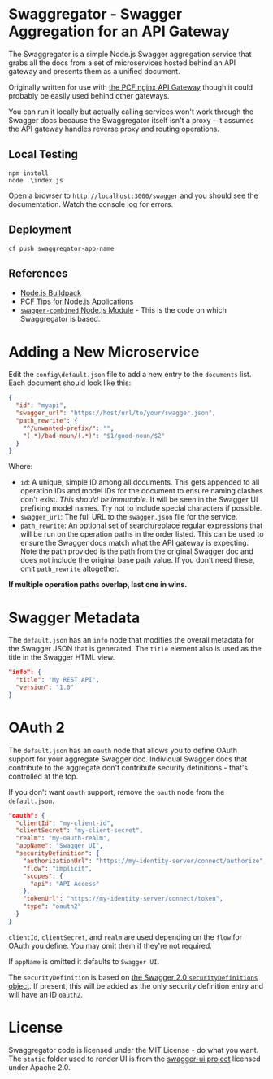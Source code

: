 # Swaggregator - Swagger Aggregation for an API Gateway

The Swaggregator is a simple Node.js Swagger aggregation service that grabs all the docs from a set of microservices hosted behind an API gateway and presents them as a unified document.

Originally written for use with [the PCF nginx API Gateway](https://github.com/tillig/pcf-nginx-gateway) though it could probably be easily used behind other gateways.

You can run it locally but actually calling services won't work through the Swagger docs because the Swaggregator itself isn't a proxy - it assumes the API gateway handles reverse proxy and routing operations.

## Local Testing

```
npm install
node .\index.js
```

Open a browser to `http://localhost:3000/swagger` and you should see the documentation. Watch the console log for errors.

## Deployment

`cf push swaggregator-app-name`

## References

- [Node.js Buildpack](http://docs.cloudfoundry.org/buildpacks/node/index.html)
- [PCF Tips for Node.js Applications](http://docs.cloudfoundry.org/buildpacks/node/node-tips.html)
- [`swagger-combined` Node.js Module](https://github.com/thanhson1085/swagger-combined/) - This is the code on which Swaggregator is based.

# Adding a New Microservice

Edit the `config\default.json` file to add a new entry to the `documents` list. Each document should look like this:

```json
{
  "id": "myapi",
  "swagger_url": "https://host/url/to/your/swagger.json",
  "path_rewrite": {
    "^/unwanted-prefix/": "",
    "(.*)/bad-noun/(.*)": "$1/good-noun/$2"
  }
}
```

Where:

- `id`: A unique, simple ID among all documents. This gets appended to all operation IDs and model IDs for the document to ensure naming clashes don't exist. _This should be immutable._ It will be seen in the Swagger UI prefixing model names. Try not to include special characters if possible.
- `swagger_url`: The full URL to the `swagger.json` file for the service.
- `path_rewrite`: An optional set of search/replace regular expressions that will be run on the operation paths in the order listed. This can be used to ensure the Swagger docs match what the API gateway is expecting. Note the path provided is the path from the original Swagger doc and does not include the original base path value. If you don't need these, omit `path_rewrite` altogether.

**If multiple operation paths overlap, last one in wins.**

# Swagger Metadata

The `default.json` has an `info` node that modifies the overall metadata for the Swagger JSON that is generated. The `title` element also is used as the title in the Swagger HTML view.

```json
"info": {
  "title": "My REST API",
  "version": "1.0"
}
```

# OAuth 2

The `default.json` has an `oauth` node that allows you to define OAuth support for your aggregate Swagger doc. Individual Swagger docs that contribute to the aggregate don't contribute security definitions - that's controlled at the top.

If you don't want `oauth` support, remove the `oauth` node from the `default.json`.

```json
"oauth": {
  "clientId": "my-client-id",
  "clientSecret": "my-client-secret",
  "realm": "my-oauth-realm",
  "appName": "Swagger UI",
  "securityDefinition": {
    "authorizationUrl": "https://my-identity-server/connect/authorize",
    "flow": "implicit",
    "scopes": {
      "api": "API Access"
    },
    "tokenUrl": "https://my-identity-server/connect/token",
    "type": "oauth2"
  }
}
```

`clientId`, `clientSecret`, and `realm` are used depending on the `flow` for OAuth you define. You may omit them if they're not required.

If `appName` is omitted it defaults to `Swagger UI`.

The `securityDefinition` is based on [the Swagger 2.0 `securityDefinitions` object](https://github.com/OAI/OpenAPI-Specification/blob/master/versions/2.0.md#securityDefinitionsObject). If present, this will be added as the only security definition entry and will have an ID `oauth2`.

# License

Swaggregator code is licensed under the MIT License - do what you want. The `static` folder used to render UI is from the [swagger-ui project](https://github.com/swagger-api/swagger-ui) licensed under Apache 2.0.
